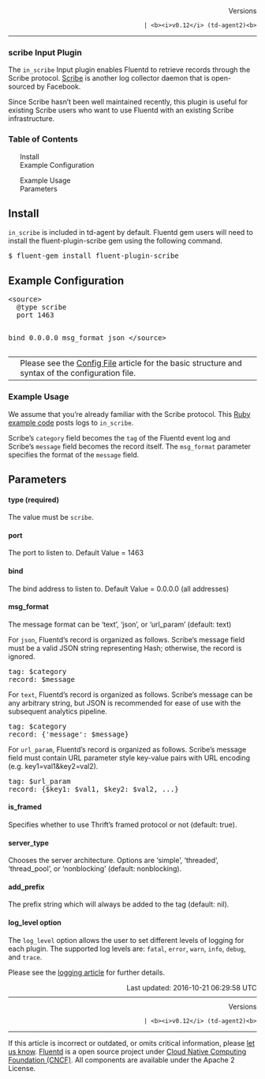 <section id="main">
<div id="page">
<div class="topic_content">
<article>
<div style="text-align:right">
<div style="text-align:right">
Versions 
  

  

  
    
    | <b><i>v0.12</i> (td-agent2)<b>
</b></b>
</div>
</div>
<hr size="1" style="margin-top: 10px; margin-bottom: 10px; color: rgba(0, 0, 0, .15);"/>
<hgroup>
<h1>scribe Input Plugin</h1>
</hgroup>
<p>The <code>in_scribe</code> Input plugin enables Fluentd to retrieve records through the Scribe protocol. <a href="https://github.com/facebook/scribe">Scribe</a> is another log collector daemon that is open-sourced by Facebook.</p>
<p>Since Scribe hasn’t been well maintained recently, this plugin is useful for existing Scribe users who want to use Fluentd with an existing Scribe infrastructure.</p>
<a name="install"></a>
<section id="table-of-contents"><h3>Table of Contents</h3>
<ul id="toc">
<li class="toc-item"><a href="#install">Install</a></li>
<li class="toc-item"><a href="#example-configuration">Example Configuration</a></li>
<ul class="sub-toc">
<li class="sub-toc-item"><a href="#example-usage">Example Usage</a></li>
</ul>
<li class="toc-item"><a href="#parameters">Parameters</a></li>
</ul>
</section>
<h2>Install</h2>
<p><code>in_scribe</code> is included in td-agent by default. Fluentd gem users will need to install the fluent-plugin-scribe gem using the following command.</p>
<pre class="CodeRay"><span class="comment">$</span><span class="function"> fluent-gem install fluent-plugin-scribe
</span></pre>
<a name="example-configuration"></a><h2>Example Configuration</h2>
<pre class="CodeRay">&lt;source&gt;
  @type scribe
  port 1463

  bind 0.0.0.0
  msg_format json
&lt;/source&gt;
</pre>
<table class="note">
<td class="icon"></td>
<td class="content">Please see the <a href="config-file">Config File</a> article for the basic structure and syntax of the configuration file.</td>
</table>
<a name="example-usage"></a><h3>Example Usage</h3>
<p>We assume that you’re already familiar with the Scribe protocol. This <a href="https://github.com/fluent/fluent-plugin-scribe/blob/master/bin/fluent-scribe-remote">Ruby example code</a> posts logs to <code>in_scribe</code>.</p>
<p>Scribe’s <code>category</code> field becomes the <code>tag</code> of the Fluentd event log and Scribe’s <code>message</code> field becomes the record itself. The <code>msg_format</code> parameter specifies the format of the <code>message</code> field.</p>
<a name="parameters"></a><h2>Parameters</h2>
<h4>type (required)</h4>
<p>The value must be <code>scribe</code>.</p>
<h4>port</h4>
<p>The port to listen to. Default Value = 1463</p>
<h4>bind</h4>
<p>The bind address to listen to. Default Value = 0.0.0.0 (all addresses)</p>
<h4>msg_format</h4>
<p>The message format can be ‘text’, ‘json’, or ‘url_param’ (default: text)</p>
<p>For <code>json</code>, Fluentd’s record is organized as follows. Scribe’s message field must be a valid JSON string representing Hash; otherwise, the record is ignored.</p>
<pre class="CodeRay">tag: $category
record: $message
</pre>
<p>For <code>text</code>, Fluentd’s record is organized as follows. Scribe’s message can be any arbitrary string, but JSON is recommended for ease of use with the subsequent analytics pipeline.</p>
<pre class="CodeRay">tag: $category
record: {'message': $message}
</pre>
<p>For <code>url_param</code>, Fluentd’s record is organized as follows. Scribe’s message field must contain URL parameter style key-value pairs with URL encoding (e.g. key1=val1&amp;key2=val2).</p>
<pre class="CodeRay">tag: $url_param
record: {$key1: $val1, $key2: $val2, ...}
</pre>
<h4>is_framed</h4>
<p>Specifies whether to use Thrift’s framed protocol or not (default: true).</p>
<h4>server_type</h4>
<p>Chooses the server architecture. Options are ‘simple’, ‘threaded’, ‘thread_pool’, or ‘nonblocking’ (default: nonblocking).</p>
<h4>add_prefix</h4>
<p>The prefix string which will always be added to the tag (default: nil).</p>
<h4>log_level option</h4>
<p>The <code>log_level</code> option allows the user to set different levels of logging for each plugin. The supported log levels are: <code>fatal</code>, <code>error</code>, <code>warn</code>, <code>info</code>, <code>debug</code>, and <code>trace</code>.</p>
<p>Please see the <a href="logging">logging article</a> for further details.</p>
<div style="text-align:right">
  Last updated: 2016-10-21 06:29:58 UTC
  </div>
<hr size="1" style="margin-top: 10px; margin-bottom: 10px; color: rgba(0, 0, 0, .15);"/>
<div style="text-align:right">
Versions 
  

  

  
    
    | <b><i>v0.12</i> (td-agent2)<b>
</b></b>
</div>
<hr size="1" style="margin-top: 10px; margin-bottom: 10px; color: rgba(0, 0, 0, .15);"/>
<p>
    If this article is incorrect or outdated, or omits critical information, please <a href="https://github.com/fluent/fluentd-docs/issues?state=open">let us know</a>. <a href="http://www.fluentd.org/">Fluentd</a> is a  open source project under <a href="https://cncf.io/">Cloud Native Computing Foundation (CNCF)</a>. All components are available under the Apache 2 License.
  </p>
</article>
</div>
<!-- /#topic_content -->
</div>
<!-- /#page -->
</section>